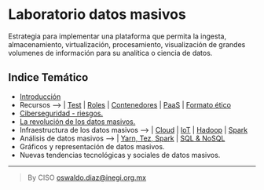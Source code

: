 # Laboratorio datos masivos

Estrategia para implementar una plataforma que permita la ingesta, almacenamiento, virtualización, procesamiento, visualización de grandes volumenes de información para su analítica o ciencia de datos.

## Indice Temático

- [Introducción](assets/introduccion.md)
- Recursos --> | [Test](assets/test.md) | [Roles](assets/Roles.md) | [Contenedores](assets/contenedores.md) | [PaaS](assets/PaaS.md) | [Formato ético](assets/Plantilla_compromiso_etico.md)
- [Ciberseguridad - riesgos.](assets/ciberseguridaddatosmasivos.md)
- [La revolución de los datos masivos.](assets/revoluciondatosmasivos.md)
- Infraestructura de los datos masivos --> | [Cloud](assets/computoenlanube.md) | [IoT](assets/IoT.md) | [Hadoop](assets/DatosMasivosHadoop.md) | [Spark](assets/DatosMasivosSpark.md)
- Análisis de datos masivos --> | [Yarn, Tez, Spark](assets/yarn_tez_spark.md) | [SQL & NoSQL](assets/sql_nosql.md)
- Gráficos y representación de datos masivos.
- Nuevas tendencias tecnológicas y sociales de datos masivos.
  
____________________________________
> By CISO oswaldo.diaz@inegi.org.mx

